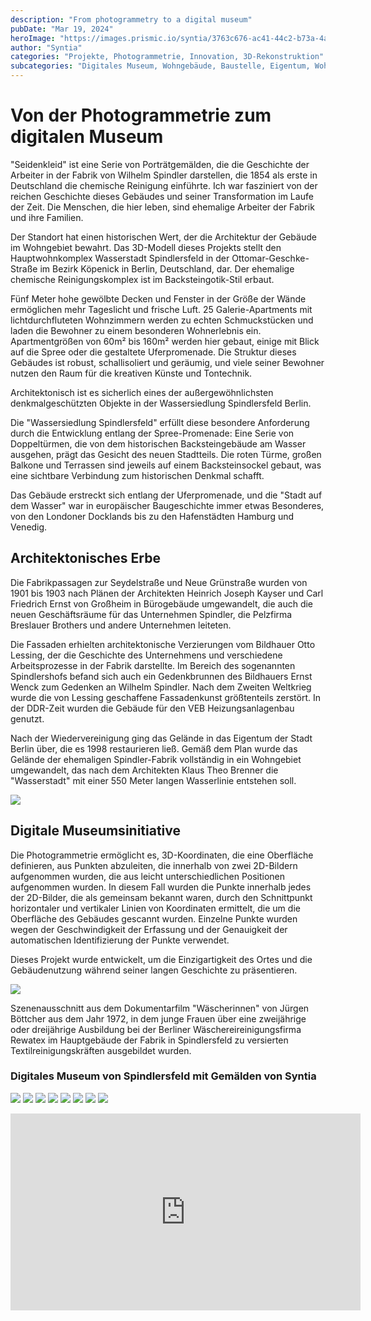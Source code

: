 ```yaml
---
description: "From photogrammetry to a digital museum"
pubDate: "Mar 19, 2024"
heroImage: "https://images.prismic.io/syntia/3763c676-ac41-44c2-b73a-4a1e78b4e71d_707387.jpg?auto=compress,format"
author: "Syntia"
categories: "Projekte, Photogrammetrie, Innovation, 3D-Rekonstruktion"
subcategories: "Digitales Museum, Wohngebäude, Baustelle, Eigentum, Wohnen"
---
```


# Von der Photogrammetrie zum digitalen Museum

"Seidenkleid" ist eine Serie von Porträtgemälden, die die Geschichte der
Arbeiter in der Fabrik von Wilhelm Spindler darstellen, die 1854 als erste in
Deutschland die chemische Reinigung einführte. Ich war fasziniert von der
reichen Geschichte dieses Gebäudes und seiner Transformation im Laufe der Zeit.
Die Menschen, die hier leben, sind ehemalige Arbeiter der Fabrik und ihre
Familien.

Der Standort hat einen historischen Wert, der die Architektur der Gebäude im
Wohngebiet bewahrt. Das 3D-Modell dieses Projekts stellt den Hauptwohnkomplex
Wasserstadt Spindlersfeld in der Ottomar-Geschke-Straße im Bezirk Köpenick in
Berlin, Deutschland, dar. Der ehemalige chemische Reinigungskomplex ist im
Backsteingotik-Stil erbaut.

Fünf Meter hohe gewölbte Decken und Fenster in der Größe der Wände ermöglichen
mehr Tageslicht und frische Luft. 25 Galerie-Apartments mit lichtdurchfluteten
Wohnzimmern werden zu echten Schmuckstücken und laden die Bewohner zu einem
besonderen Wohnerlebnis ein. Apartmentgrößen von 60m² bis 160m² werden hier
gebaut, einige mit Blick auf die Spree oder die gestaltete Uferpromenade. Die
Struktur dieses Gebäudes ist robust, schallisoliert und geräumig, und viele
seiner Bewohner nutzen den Raum für die kreativen Künste und Tontechnik.

Architektonisch ist es sicherlich eines der außergewöhnlichsten
denkmalgeschützten Objekte in der Wassersiedlung Spindlersfeld Berlin.

Die "Wassersiedlung Spindlersfeld" erfüllt diese besondere Anforderung durch die
Entwicklung entlang der Spree-Promenade: Eine Serie von Doppeltürmen, die von
dem historischen Backsteingebäude am Wasser ausgehen, prägt das Gesicht des
neuen Stadtteils. Die roten Türme, großen Balkone und Terrassen sind jeweils auf
einem Backsteinsockel gebaut, was eine sichtbare Verbindung zum historischen
Denkmal schafft.

Das Gebäude erstreckt sich entlang der Uferpromenade, und die "Stadt auf dem
Wasser" war in europäischer Baugeschichte immer etwas Besonderes, von den
Londoner Docklands bis zu den Hafenstädten Hamburg und Venedig.

## Architektonisches Erbe

Die Fabrikpassagen zur Seydelstraße und Neue Grünstraße wurden von 1901 bis 1903
nach Plänen der Architekten Heinrich Joseph Kayser und Carl Friedrich Ernst von
Großheim in Bürogebäude umgewandelt, die auch die neuen Geschäftsräume für das
Unternehmen Spindler, die Pelzfirma Breslauer Brothers und andere Unternehmen
leiteten.

Die Fassaden erhielten architektonische Verzierungen vom Bildhauer Otto Lessing,
der die Geschichte des Unternehmens und verschiedene Arbeitsprozesse in der
Fabrik darstellte. Im Bereich des sogenannten Spindlershofs befand sich auch ein
Gedenkbrunnen des Bildhauers Ernst Wenck zum Gedenken an Wilhelm Spindler. Nach
dem Zweiten Weltkrieg wurde die von Lessing geschaffene Fassadenkunst
größtenteils zerstört. In der DDR-Zeit wurden die Gebäude für den VEB
Heizungsanlagenbau genutzt.

Nach der Wiedervereinigung ging das Gelände in das Eigentum der Stadt Berlin
über, die es 1998 restaurieren ließ. Gemäß dem Plan wurde das Gelände der
ehemaligen Spindler-Fabrik vollständig in ein Wohngebiet umgewandelt, das nach
dem Architekten Klaus Theo Brenner die "Wasserstadt" mit einer 550 Meter langen
Wasserlinie entstehen soll.

![](https://images.prismic.io/syntia/d131c92c-896f-4e1d-b70a-3b7b37c0fbb5_707396.jpg?auto=compress,format)

## Digitale Museumsinitiative

Die Photogrammetrie ermöglicht es, 3D-Koordinaten, die eine Oberfläche
definieren, aus Punkten abzuleiten, die innerhalb von zwei 2D-Bildern
aufgenommen wurden, die aus leicht unterschiedlichen Positionen aufgenommen
wurden. In diesem Fall wurden die Punkte innerhalb jedes der 2D-Bilder, die als
gemeinsam bekannt waren, durch den Schnittpunkt horizontaler und vertikaler
Linien von Koordinaten ermittelt, die um die Oberfläche des Gebäudes gescannt
wurden. Einzelne Punkte wurden wegen der Geschwindigkeit der Erfassung und der
Genauigkeit der automatischen Identifizierung der Punkte verwendet.

Dieses Projekt wurde entwickelt, um die Einzigartigkeit des Ortes und die
Gebäudenutzung während seiner langen Geschichte zu präsentieren.

![](https://images.prismic.io/syntia/17b3faa3-0f75-4cdb-a012-3bf70e3376e3_2024031913939.png?auto=compress,format)

Szenenausschnitt aus dem Dokumentarfilm "Wäscherinnen" von Jürgen Böttcher aus
dem Jahr 1972, in dem junge Frauen über eine zweijährige oder dreijährige
Ausbildung bei der Berliner Wäschereireinigungsfirma Rewatex im Hauptgebäude der
Fabrik in Spindlersfeld zu versierten Textilreinigungskräften ausgebildet
wurden.

### Digitales Museum von Spindlersfeld mit Gemälden von Syntia

![](https://images.prismic.io/syntia/3763c676-ac41-44c2-b73a-4a1e78b4e71d_707387.jpg?auto=compress,format)
![](https://images.prismic.io/syntia/2efe43b7-373e-42b1-acbf-7f879334234f_707400.jpg?auto=compress,format)
![](https://images.prismic.io/syntia/fbf64ef1-e0b5-4627-a854-4f3c0d0b1c1d_707380.jpg?auto=compress,format)
![](https://images.prismic.io/syntia/bdb9ce60-448b-45c7-ae11-86b99d291563_707381.jpg?auto=compress,format)
![](https://images.prismic.io/syntia/9a9df815-29ac-41e8-91d0-ea35202b2a29_707383.jpg?auto=compress,format)
![](https://images.prismic.io/syntia/8ab41c4f-d221-4b22-94a8-be34e3a1d621_707378.jpg?auto=compress,format)
![](https://images.prismic.io/syntia/e492f0e5-ef35-481a-8137-5e20d3dd4f46_707390.jpg?auto=compress,format)
![](https://images.prismic.io/syntia/d7985a4c-494a-4542-b913-3a0e2de1ec9c_707377.jpg?auto=compress,format)

<iframe width="560" height="315" src="https://www.youtube.com/embed/25ct0Bk35r8?si=3rKStT4GCtSAmY-x" title="YouTube video player" frameborder="0" allow="accelerometer; autoplay; clipboard-write; encrypted-media; gyroscope; picture-in-picture; web-share" allowfullscreen></iframe>
